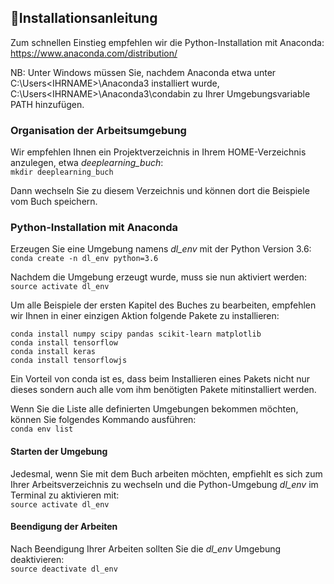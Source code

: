 ## 📝Installationsanleitung

Zum schnellen Einstieg empfehlen wir die Python-Installation mit Anaconda: https://www.anaconda.com/distribution/

NB: Unter Windows müssen Sie, nachdem Anaconda etwa unter C:\Users\<IHRNAME>\Anaconda3 installiert wurde, C:\Users\<IHRNAME>\Anaconda3\condabin zu Ihrer Umgebungsvariable PATH hinzufügen. <br>

### Organisation der Arbeitsumgebung
Wir empfehlen Ihnen ein Projektverzeichnis in Ihrem HOME-Verzeichnis anzulegen, etwa <i>deeplearning_buch</i>:<br>
```mkdir deeplearning_buch```

Dann wechseln Sie zu diesem Verzeichnis und können dort die Beispiele vom Buch speichern.

### Python-Installation mit Anaconda
Erzeugen Sie eine Umgebung namens <i>dl_env</i> mit der Python Version 3.6:<br>
```conda create -n dl_env python=3.6```


Nachdem die Umgebung erzeugt wurde, muss sie nun aktiviert werden:<br>
```source activate dl_env```

Um alle Beispiele der ersten Kapitel des Buches zu bearbeiten, empfehlen wir Ihnen in einer einzigen Aktion folgende Pakete zu installieren:

```conda install numpy scipy pandas scikit-learn matplotlib```<br>
```conda install tensorflow```<br>
```conda install keras```<br>
```conda install tensorflowjs```<br>

Ein Vorteil von conda ist es, dass beim Installieren eines Pakets nicht nur dieses sondern auch alle vom ihm benötigten Pakete mitinstalliert werden.


Wenn Sie die Liste alle definierten Umgebungen bekommen möchten, können Sie folgendes Kommando ausführen:<br>
```conda env list```

#### Starten der Umgebung
Jedesmal, wenn Sie mit dem Buch arbeiten möchten, empfiehlt es sich zum Ihrer Arbeitsverzeichnis zu wechseln und die Python-Umgebung <i>dl_env</i> im Terminal zu aktivieren mit:<br>
```source activate dl_env```

#### Beendigung der Arbeiten 
Nach Beendigung Ihrer Arbeiten sollten Sie die <i>dl_env</i> Umgebung deaktivieren:<br>
```source deactivate dl_env```


